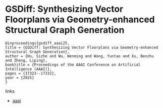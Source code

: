 # GSDiff: Synthesizing Vector Floorplans via Geometry-enhanced Structural Graph Generation

```
@inproceedings{gsdiff_aaai25,
title = {GSDiff: Synthesizing Vector Floorplans via Geometry-enhanced Structural Graph Generation},
author = {Hu, Sizhe and Wu, Wenming and Wang, Yuntao and Xu, Benzhu and Zheng, Liping},
booktitle = {Proceedings of the AAAI Conference on Artificial Intelligence (AAAI)},
pages = {17323--17332},
year = {2025}
}
```

links
- [aaai](https://ojs.aaai.org/index.php/AAAI/article/view/33904)
